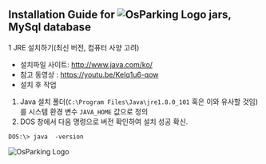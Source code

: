 ## Installation Guide for ![OsParking Logo](../master/images/guide/32.png) jars, MySql database

1 JRE 설치하기(최신 버전, 컴퓨터 사양 고려)

  * 설치파일 사이트: http://www.java.com/ko/
  * 참고 동영상 : https://youtu.be/Kelq1u6-qow
  * 설치 후 작업
  
  1. Java 설치 폴더(`C:\Program Files\Java\jre1.8.0_101` 혹은 이와 유사할 것임)를 시스템 환경 변수  `JAVA_HOME` 값으로 정의
  2. DOS 창에서 다음 명령으로 버전 확인하여 설치 성공 확신.

 `DOS:\> java  -version`

  ![OsParking Logo](../master/images/guide/java_version.png "Java well installed")
